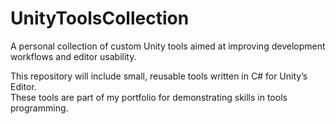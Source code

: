 # UnityToolsCollection

A personal collection of custom Unity tools aimed at improving development workflows and editor usability.

This repository will include small, reusable tools written in C# for Unity’s Editor.  
These tools are part of my portfolio for demonstrating skills in tools programming.


